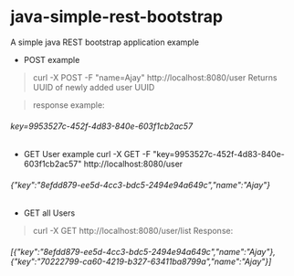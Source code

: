 # java-simple-rest-bootstrap
A simple java REST bootstrap application example

* POST example
> curl -X POST -F "name=Ajay" http://localhost:8080/user
Returns UUID of newly added user UUID

> response example:
###### key=9953527c-452f-4d83-840e-603f1cb2ac57


* GET User example
curl -X GET -F "key=9953527c-452f-4d83-840e-603f1cb2ac57" http://localhost:8080/user
###### {"key":"8efdd879-ee5d-4cc3-bdc5-2494e94a649c","name":"Ajay"}
* GET all Users
> curl -X GET  http://localhost:8080/user/list
> Response:
###### [{"key":"8efdd879-ee5d-4cc3-bdc5-2494e94a649c","name":"Ajay"},{"key":"70222799-ca60-4219-b327-63411ba8799a","name":"Ajay"}]